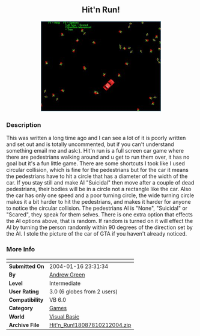 ﻿<div align="center">

## Hit'n Run\!

<img src="PIC20041021221985021.jpg">
</div>

### Description

This was written a long time ago and I can see a lot of it is poorly written and set out and is totally uncommented, but if you can't understand something email me and ask:). Hit'n run is a full screen car game where there are pedestrians walking around and u get to run them over, it has no goal but it's a fun little game. There are some shortcuts I took like I used circular collision, which is fine for the pedestrians but for the car it means the pedestrians have to hit a circle that has a diameter of the width of the car. If you stay still and make AI "Suicidal" then move after a couple of dead pedestrians, their bodies will be in a circle not a rectangle like the car. Also the car has only one speed and a poor turning circle, the wide turning circle makes it a bit harder to hit the pedestrians, and makes it harder for anyone to notice the circular collision. The pedestrians AI is "None", "Suicidal" or "Scared", they speak for them selves. There is one extra option that effects the AI options above, that is random. If random is turned on it will effect the AI by turning the person randomly within 90 degrees of the direction set by the AI. I stole the picture of the car of GTA if you haven't already noticed.
 
### More Info
 


<span>             |<span>
---                |---
**Submitted On**   |2004-01-16 23:31:34
**By**             |[Andrew Green](https://github.com/Planet-Source-Code/PSCIndex/blob/master/ByAuthor/andrew-green.md)
**Level**          |Intermediate
**User Rating**    |3.0 (6 globes from 2 users)
**Compatibility**  |VB 6\.0
**Category**       |[Games](https://github.com/Planet-Source-Code/PSCIndex/blob/master/ByCategory/games__1-38.md)
**World**          |[Visual Basic](https://github.com/Planet-Source-Code/PSCIndex/blob/master/ByWorld/visual-basic.md)
**Archive File**   |[Hit'n\_Run\!18087810212004\.zip](https://github.com/Planet-Source-Code/andrew-green-hit-n-run__1-56866/archive/master.zip)








